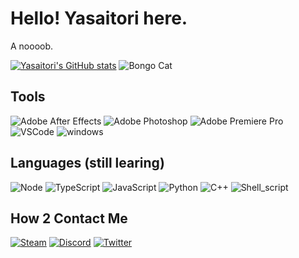# Hello! Yasaitori here.

A noooob.

[![Yasaitori's GitHub stats](https://github-readme-stats.vercel.app/api?username=yasaitoriovo)](https://github.com/anuraghazra/github-readme-stats)
![Bongo Cat](https://raw.githubusercontent.com/alexnaiman/alexnaiman/master/resources/bongocat.gif)

## Tools

![Adobe After Effects](https://img.shields.io/badge/Adobe%20After%20Effects-9999FF?logo=Adobe-After-Effects&logoColor=white)
![Adobe Photoshop](https://img.shields.io/badge/Adobe%20Photoshop-31A8FF?logo=Adobe-Photoshop&logoColor=white)
![Adobe Premiere Pro](https://img.shields.io/badge/Adobe%20Premiere%20Pro-EA77FF?logo=Adobe-Premiere-Pro&logoColor=white)
![VSCode](https://img.shields.io/badge/VSCode-007ACC?logo=visual-studio-code&logoColor=white)
![windows](https://img.shields.io/badge/windows-0078D6?logo=windows&logoColor=white)

## Languages (still learing)

![Node](https://img.shields.io/badge/Node.js-43853D.svg?logo=node.js&logoColor=white)
![TypeScript](https://img.shields.io/badge/TypeScript-007ACC.svg?logo=typescript&logoColor=white)
![JavaScript](https://img.shields.io/badge/JavaScript-323330.svg?logo=javascript&logoColor=F7DF1E)
![Python](https://img.shields.io/badge/Python-14354C.svg?logo=python&logoColor=white)
![C++](https://img.shields.io/badge/C++-00599C.svg?logo=c%2B%2B&logoColor=white)
![Shell_script](https://img.shields.io/badge/Shell_script-121011.svg?logo=gnu-bash&logoColor=white)

## How 2 Contact Me

[![Steam](https://img.shields.io/badge/Steam-000000.svg?logo=steam&logoColor=white)](https://steamcommunity.com/id/ChickenBest/)
[![Discord](https://img.shields.io/badge/Discord-7289DA.svg?logo=discord&logoColor=white)](https://discordapp.com/users/1035730350925676574)
[![Twitter](https://img.shields.io/badge/Twitter-1DA1F2.svg?logo=twitter&logoColor=white)](https://x.com/yasaitoriovo)
